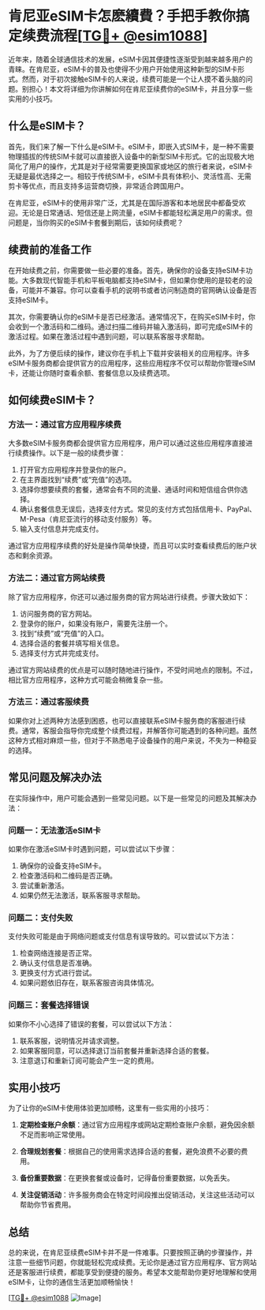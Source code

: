 # 肯尼亚eSIM卡怎麽續費？手把手教你搞定续费流程[[TG💪+ @esim1088](https://t.me/s/esim1088)]

近年来，随着全球通信技术的发展，eSIM卡因其便捷性逐渐受到越来越多用户的青睐。在肯尼亚，eSIM卡的普及也使得不少用户开始使用这种新型的SIM卡形式。然而，对于初次接触eSIM卡的人来说，续费可能是一个让人摸不着头脑的问题。别担心！本文将详细为你讲解如何在肯尼亚续费你的eSIM卡，并且分享一些实用的小技巧。

## 什么是eSIM卡？

首先，我们来了解一下什么是eSIM卡。eSIM卡，即嵌入式SIM卡，是一种不需要物理插拔的传统SIM卡就可以直接嵌入设备中的新型SIM卡形式。它的出现极大地简化了用户的操作，尤其是对于经常需要更换国家或地区的旅行者来说，eSIM卡无疑是最优选择之一。相较于传统SIM卡，eSIM卡具有体积小、灵活性高、无需剪卡等优点，而且支持多运营商切换，非常适合跨国用户。

在肯尼亚，eSIM卡的使用非常广泛，尤其是在国际游客和本地居民中都备受欢迎。无论是日常通话、短信还是上网流量，eSIM卡都能轻松满足用户的需求。但问题是，当你购买的eSIM卡套餐到期后，该如何续费呢？

## 续费前的准备工作

在开始续费之前，你需要做一些必要的准备。首先，确保你的设备支持eSIM卡功能。大多数现代智能手机和平板电脑都支持eSIM卡，但如果你使用的是较老的设备，可能并不兼容。你可以查看手机的说明书或者访问制造商的官网确认设备是否支持eSIM卡。

其次，你需要确认你的eSIM卡是否已经激活。通常情况下，在购买eSIM卡时，你会收到一个激活码和二维码。通过扫描二维码并输入激活码，即可完成eSIM卡的激活过程。如果在激活过程中遇到问题，可以联系客服寻求帮助。

此外，为了方便后续的操作，建议你在手机上下载并安装相关的应用程序。许多eSIM卡服务商都会提供官方的应用程序，这些应用程序不仅可以帮助你管理eSIM卡，还能让你随时查看余额、套餐信息以及续费选项。

## 如何续费eSIM卡？

### 方法一：通过官方应用程序续费

大多数eSIM卡服务商都会提供官方应用程序，用户可以通过这些应用程序直接进行续费操作。以下是一般的续费步骤：

1. 打开官方应用程序并登录你的账户。
2. 在主界面找到“续费”或“充值”的选项。
3. 选择你想要续费的套餐，通常会有不同的流量、通话时间和短信组合供你选择。
4. 确认套餐信息无误后，选择支付方式。常见的支付方式包括信用卡、PayPal、M-Pesa（肯尼亚流行的移动支付服务）等。
5. 输入支付信息并完成支付。

通过官方应用程序续费的好处是操作简单快捷，而且可以实时查看续费后的账户状态和剩余资源。

### 方法二：通过官方网站续费

除了官方应用程序，你还可以通过服务商的官方网站进行续费。步骤大致如下：

1. 访问服务商的官方网站。
2. 登录你的账户，如果没有账户，需要先注册一个。
3. 找到“续费”或“充值”的入口。
4. 选择合适的套餐并填写相关信息。
5. 选择支付方式并完成支付。

通过官方网站续费的优点是可以随时随地进行操作，不受时间地点的限制。不过，相比官方应用程序，这种方式可能会稍微复杂一些。

### 方法三：通过客服续费

如果你对上述两种方法感到困惑，也可以直接联系eSIM卡服务商的客服进行续费。通常，客服会指导你完成整个续费过程，并解答你可能遇到的各种问题。虽然这种方式相对麻烦一些，但对于不熟悉电子设备操作的用户来说，不失为一种稳妥的选择。

## 常见问题及解决办法

在实际操作中，用户可能会遇到一些常见问题。以下是一些常见的问题及其解决办法：

### 问题一：无法激活eSIM卡

如果你在激活eSIM卡时遇到问题，可以尝试以下步骤：

1. 确保你的设备支持eSIM卡。
2. 检查激活码和二维码是否正确。
3. 尝试重新激活。
4. 如果仍然无法激活，联系客服寻求帮助。

### 问题二：支付失败

支付失败可能是由于网络问题或支付信息有误导致的。可以尝试以下方法：

1. 检查网络连接是否正常。
2. 确认支付信息是否准确。
3. 更换支付方式进行尝试。
4. 如果问题依旧存在，联系客服咨询具体情况。

### 问题三：套餐选择错误

如果你不小心选择了错误的套餐，可以尝试以下方法：

1. 联系客服，说明情况并请求调整。
2. 如果客服同意，可以选择退订当前套餐并重新选择合适的套餐。
3. 注意退订和重新订阅可能会产生一定的费用。

## 实用小技巧

为了让你的eSIM卡使用体验更加顺畅，这里有一些实用的小技巧：

1. **定期检查账户余额**：通过官方应用程序或网站定期检查账户余额，避免因余额不足而影响正常使用。
   
2. **合理规划套餐**：根据自己的使用需求选择合适的套餐，避免浪费不必要的费用。

3. **备份重要数据**：在更换套餐或设备时，记得备份重要数据，以免丢失。

4. **关注促销活动**：许多服务商会在特定时间段推出促销活动，关注这些活动可以帮助你节省费用。

## 总结

总的来说，在肯尼亚续费eSIM卡并不是一件难事。只要按照正确的步骤操作，并注意一些细节问题，你就能轻松完成续费。无论你是通过官方应用程序、官方网站还是客服进行续费，都能享受到便捷的服务。希望本文能帮助你更好地理解和使用eSIM卡，让你的通信生活更加顺畅愉快！

[[TG💪+ @esim1088](https://t.me/s/esim1088) ![Image](https://i.postimg.cc/4NQfJmqS/Snipaste-2025-05-13-00-14-12.png)]